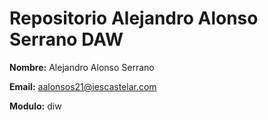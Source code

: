# Repositorio Alejandro Alonso Serrano DAW
**Nombre:** Alejandro Alonso Serrano

**Email:** aalonsos21@iescastelar.com

**Modulo:** diw

